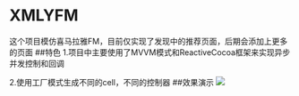 # XMLYFM
这个项目模仿喜马拉雅FM，目前仅实现了发现中的推荐页面，后期会添加上更多的页面
##特色
1.项目中主要使用了MVVM模式和ReactiveCocoa框架来实现异步并发控制和回调   

2.使用工厂模式生成不同的cell，不同的控制器
##效果演示
![](https://github.com/Eastwu5788/XMLYFM/raw/master/XMLYRecommend.gif)
